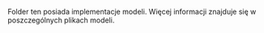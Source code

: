 Folder ten posiada implementacje modeli. Więcej informacji znajduje się w poszczególnych plikach modeli.